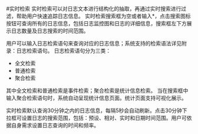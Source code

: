 #实时检索
实时检索可以对日志文本进行结构化的抽取，再通过实时搜索进行过滤，帮助用户快速追踪日志信息。
实时检索搜索框为空或者输入*，点击搜索图标按钮可查询所有的日志信息，包括日志监控图和日志的详细信息，搜索框左下方展示日志数量及日志搜索的时间范围。


用户可以输入日志检索语句来查询对应的日志信息；系统支持的检索语法详见附录：日志检索语句。
日志检索语句分为三类：
* 全文检索
* 普通检索
* 聚合检索

其中全文检索和普通检索是事件检索；聚合检索是统计信息检索。
当在搜索框中输入聚合检索语句时，系统自动呈现统计信息页面。统计页面支持可视化展示。


实时检索默认查询30分钟之内的日志信息，每隔5秒会自动刷新。点击30分钟下拉框可设置日志的搜索范围，包括：预设、相对、实时和日期时间范围。用户可依据自身需求设置日志查询的时间和频率。
